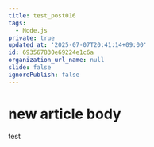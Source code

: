 ```yaml
---
title: test_post016
tags:
  - Node.js
private: true
updated_at: '2025-07-07T20:41:14+09:00'
id: 693567830e69224e1c6a
organization_url_name: null
slide: false
ignorePublish: false
---
```

# new article body
test
